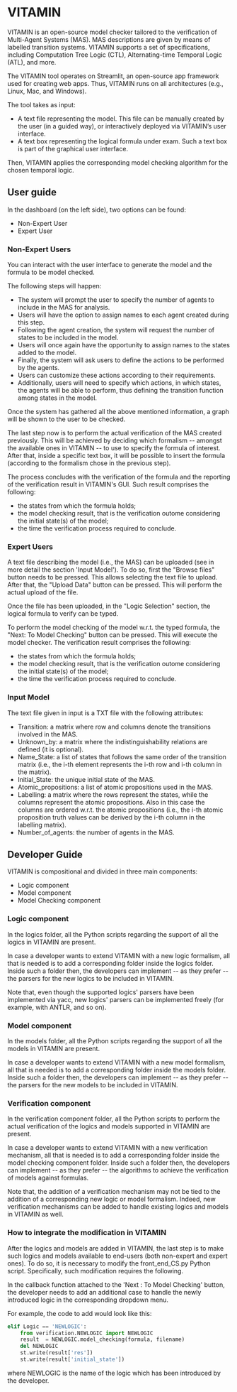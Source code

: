 # VITAMIN

VITAMIN is an open-source model checker tailored to the verification of Multi-Agent Systems (MAS). MAS descriptions are given by means of labelled transition systems.
VITAMIN supports a set of specifications, including Computation Tree Logic (CTL), Alternating-time Temporal Logic (ATL), and more. 

The VITAMIN tool operates on Streamlit, an open-source app framework used for creating web apps. Thus, VITAMIN runs on all architectures (e.g., Linux, Mac, and Windows). 

The tool takes as input:
- A text file representing the model. This file can be manually created by the user (in a guided way), or interactively deployed via VITAMIN’s user interface.
- A text box representing the logical formula under exam. Such a text box is part of the graphical user interface.

Then, VITAMIN applies the corresponding model checking algorithm for the chosen temporal logic. 

<!-- Currently, VITAMIN supports Concurrent Game Structures (CGSs) as models, and CTL, ATL, and ATLF as specifications. 
The CGS consists of states of the MAS and transitions that are labeled with actions taken by each agent.  -->

## User guide

<!-- VITAMIN can be accessed at the following link: https://vitamin.streamlit.app/ -->

In the dashboard (on the left side), two options can be found:
- Non-Expert User
- Expert User

### Non-Expert Users

You can interact with the user interface to generate the model and the formula to be model checked. 
<!-- The system will ask you a sequence of questions to populate the MAS. Such a sequence starts with the number of agents to include in the MAS to analyse. In this step, you can also decide which name to give to each of the agents so created. After that, the system will ask for the number of states to have in the CGS. Again, like before, it will be possible for you to decide which names to give to the states so added. Finally, the system will ask for the actions to be performed by the agents, which you can customise, moreover, the system will also require you to specify which actions -- in which states -- the agent will be able to perform (i.e., by defining in this way the transition function amongst states in the CGS). -->
The following steps will happen:
- The system will prompt the user to specify the number of agents to include in the MAS for analysis.
- Users will have the option to assign names to each agent created during this step.
- Following the agent creation, the system will request the number of states to be included in the model.
- Users will once again have the opportunity to assign names to the states added to the model.
- Finally, the system will ask users to define the actions to be performed by the agents.
- Users can customize these actions according to their requirements.
- Additionally, users will need to specify which actions, in which states, the agents will be able to perform, thus defining the transition function among states in the model.

Once the system has gathered all the above mentioned information, a graph will be shown to the user to be checked.

The last step now is to perform the actual verification of the MAS created previously. This will be achieved by deciding which formalism -- amongst the available ones in VITAMIN -- to use to specify the formula of interest. After that, inside a specific text box, it will be possible to insert the formula (according to the formalism chose in the previous step).

The process concludes with the verification of the formula and the reporting of the verification result in VITAMIN's GUI.
Such result comprises the following: 
- the states from which the formula holds;
- the model checking result, that is the verification outome considering the initial state(s) of the model;
- the time the verification process required to conclude.

### Expert Users

A text file describing the model (i.e., the MAS) can be uploaded (see in more detail the section 'Input Model'). 
To do so, first the "Browse files" button needs to be pressed. This allows selecting the text file to upload. After that, the "Upload Data" button can be pressed. This will perform the actual upload of the file.

Once the file has been uploaded, in the "Logic Selection" section, the logical formula to verify can be typed.

To perform the model checking of the model w.r.t. the typed formula, the "Next: To Model Checking" button can be pressed. This will execute the model checker.
The verification result comprises the following: 
- the states from which the formula holds;
- the model checking result, that is the verification outome considering the initial state(s) of the model;
- the time the verification process required to conclude.

<!-- ### Case Studies

In this section there are some examples to interact with the VITAMIN tool. -->

### Input Model

The text file given in input is a TXT file with the following attributes:
- Transition: a matrix where row and columns denote the transitions involved in the MAS.
- Unknown_by: a matrix where the indistinguishability relations are defined (it is optional).  
- Name_State: a list of states that follows the same order of the transition matrix (i.e., the i-th element represents the i-th row and i-th column in the matrix).
- Initial_State: the unique initial state of the MAS.
- Atomic_propositions: a list of atomic propositions used in the MAS.
- Labelling: a matrix where the rows represent the states, while the columns represent the atomic propositions. Also in this case the columns are ordered w.r.t. the atomic propositions (i.e., the i-th atomic proposition truth values can be derived by the i-th column in the labelling matrix).
- Number_of_agents: the number of agents in the MAS.

## Developer Guide

VITAMIN is compositional and divided in three main components:
- Logic component
- Model component
- Model Checking component

### Logic component

In the logics folder, all the Python scripts regarding the support of all the logics in VITAMIN are present. 

In case a developer wants to extend VITAMIN with a new logic formalism, all that is needed is to add a corresponding folder inside the logics folder. Inside such a folder then, the developers can implement -- as they prefer -- the parsers for the new logics to be included in VITAMIN.

Note that, even though the supported logics' parsers have been implemented via yacc, new logics' parsers can be implemented freely (for example, with ANTLR, and so on).

### Model component

In the models folder, all the Python scripts regarding the support of all the models in VITAMIN are present.

In case a developer wants to extend VITAMIN with a new model formalism, all that is needed is to add a corresponding folder inside the models folder. Inside such a folder then, the developers can implement -- as they prefer -- the parsers for the new models to be included in VITAMIN.

### Verification component

In the verification component folder, all the Python scripts to perform the actual verification of the logics and models supported in VITAMIN are present.

In case a developer wants to extend VITAMIN with a new verification mechanism, all that is needed is to add a corresponding folder inside the model checking component folder. Inside such a folder then, the developers can implement -- as they prefer -- the algorithms to achieve the verification of models against formulas.

Note that, the addition of a verification mechanism may not be tied to the addition of a corresponding new logic or model formalism. Indeed, new verification mechanisms can be added to handle existing logics and models in VITAMIN as well.

### How to integrate the modification in VITAMIN

After the logics and models are added in VITAMIN, the last step is to make such logics and models available to end-users (both non-expert and expert ones). To do so, it is necessary to modify the front_end_CS.py Python script. Specifically, such modification requires the following.

In the callback function attached to the 'Next : To Model Checking' button, the developer needs to add an additional case to handle the newly introduced logic in the corresponding dropdown menu.

For example, the code to add would look like this:
```python
elif Logic == 'NEWLOGIC':
    from verification.NEWLOGIC import NEWLOGIC
    result  = NEWLOGIC.model_checking(formula, filename)
    del NEWLOGIC
    st.write(result['res'])
    st.write(result['initial_state'])
```
where NEWLOGIC is the name of the logic which has been introduced by the developer.